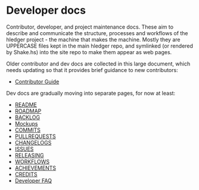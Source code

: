 # Developer docs

Contributor, developer, and project maintenance docs.
These aim to describe and communicate the structure, processes and
workflows of the hledger project - the machine that makes the machine.
Mostly they are UPPERCASE files kept in the main hledger repo,
and symlinked (or rendered by Shake.hs) into the site repo to make them appear as web pages.

Older contributor and dev docs are collected in this large document,
which needs updating so that it provides brief guidance to new contributors:

- [Contributor Guide](CONTRIBUTING.md)

Dev docs are gradually moving into separate pages, for now at least:

- [README](dev-README.md)
- [ROADMAP](ROADMAP.md)
- [BACKLOG](BACKLOG.md)
- [Mockups](mockups.md)
- [COMMITS](COMMITS.md)
- [PULLREQUESTS](PULLREQUESTS.md)
- [CHANGELOGS](CHANGELOGS.md)
- [ISSUES](ISSUES.md)
- [RELEASING](RELEASING.md)
- [WORKFLOWS](WORKFLOWS.md)
- [ACHIEVEMENTS](ACHIEVEMENTS.md)
- [CREDITS](CREDITS.md)
- [Developer FAQ](devfaq.md)
